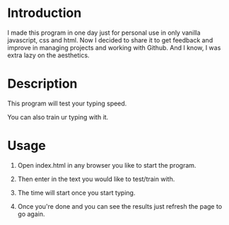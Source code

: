 # Introduction

I made this program in one day just for personal use in only vanilla javascript, css and html. Now I decided to share it to get feedback and improve in managing projects and working with Github. And I know, I was extra lazy on the aesthetics.





# Description

This program will test your typing speed.

You can also train ur typing with it.





# Usage

1. Open index.html in any browser you like to start the program.

2. Then enter in the text you would like to test/train with.

3. The time will start once you start typing. 

4. Once you're done and you can see the results just refresh the page to go again.
   
   
